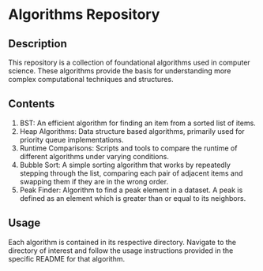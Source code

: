 # Algorithms Repository

## Description
This repository is a collection of foundational algorithms used in computer science. These algorithms provide the basis for understanding more complex computational techniques and structures.

## Contents

1. BST: An efficient algorithm for finding an item from a sorted list of items.
2. Heap Algorithms: Data structure based algorithms, primarily used for priority queue implementations.
3. Runtime Comparisons: Scripts and tools to compare the runtime of different algorithms under varying conditions.
4. Bubble Sort: A simple sorting algorithm that works by repeatedly stepping through the list, comparing each pair of adjacent items and swapping them if they are in the wrong order.
5. Peak Finder: Algorithm to find a peak element in a dataset. A peak is defined as an element which is greater than or equal to its neighbors.

## Usage

Each algorithm is contained in its respective directory. Navigate to the directory of interest and follow the usage instructions provided in the specific README for that algorithm.


